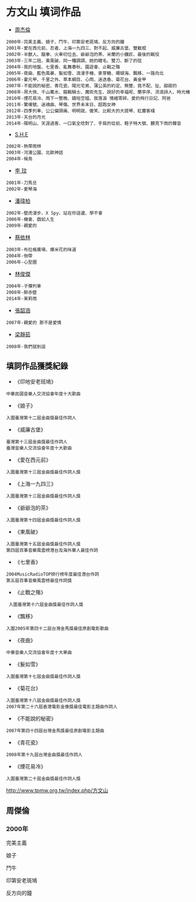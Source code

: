 # 方文山 填词作品

- [周杰倫](http://www.tpmw.org.tw/index.php/周杰倫)

```
2000年-完美主義、娘子、鬥牛、印第安老斑鳩、反方向的鐘
2001年-愛在西元前、忍者、上海一九四三、對不起、威廉古堡、雙截棍
2002年-半獸人、龍拳、火車叨位去、爺爺泡的茶、米蘭的小鐵匠、最後的戰役
2003年-三年二班、東風破、同一種調調、她的睫毛、雙刀、斷了的弦
2004年-我的地盤、七里香、亂舞春秋、園遊會、止戰之殤
2005年-夜曲、藍色風暴、髮如雪、浪漫手機、麥芽糖、珊瑚海、飄移、一路向北
2006年-霍元甲、千里之外、草本綱目、心雨、迷迭香、菊花台、黃金甲
2007年-不能說的秘密、青花瓷、陽光宅男、蒲公英的約定、無雙、我不配、扯、甜甜的
2008年-周大俠、千山萬水、龍戰騎士、魔術先生、說好的幸福呢、蘭亭序、流浪詩人、時光機
2010年-煙花易冷、雨下一整晚、嬉哈空姐、我落淚 情緒零碎、愛的飛行日記、阿爸
2011年-驚嘆號、迷魂曲、琴傷、世界未末日、超跑女神
2012年-四季列車、公公偏頭痛、明明就、傻笑、比較大的大提琴、紅塵客棧
2013年-天台的月光
2014年-陽明山、天涯過客、一口氣全唸對了、手寫的從前、鞋子特大號、聽見下雨的聲音
```

- [S.H.E](http://www.tpmw.org.tw/index.php/S.H.E)

```
2002年-熱帶雨林
2003年-河濱公園、北歐神話
2004年-候鳥
```

- [李 玟](http://www.tpmw.org.tw/index.php?title=李_玟&action=edit&redlink=1)

```
2001年-刀馬旦
2002年-愛琴海
```

- [潘瑋柏](http://www.tpmw.org.tw/index.php?title=潘瑋柏&action=edit&redlink=1)

```
2002年-壁虎漫步、X Spy、站在你這邊、學不會
2006年-機會、戲如人生
2009年-親愛的
```

- [蔡依林](http://www.tpmw.org.tw/index.php/蔡依林)

```
2003年-布拉格廣場、爆米花的味道
2004年-倒帶
2006年-心型圈
```

- [林俊傑](http://www.tpmw.org.tw/index.php/林俊傑)

```
2004年-子彈列車
2008年-醉赤壁
2014年-茉莉雨
```

- [張韶涵](http://www.tpmw.org.tw/index.php?title=張韶涵&action=edit&redlink=1)

```
2007年-親愛的 那不是愛情
```

- [梁靜茹](http://www.tpmw.org.tw/index.php?title=梁靜茹&action=edit&redlink=1)

```
2008年-我們就到這
```

## 填詞作品獲獎紀錄

- 《印地安老班鳩》

```
中華民國音樂人交流協會年度十大歌曲
```

- 《娘子》

```
入圍臺灣第十二屆金曲獎最佳作詞人
```

- 《威廉古堡》

```
臺灣第十三屆金曲獎最佳作詞人
臺灣音樂人交流協會年度十大歌曲
```

- 《愛在西元前》

```
入圍臺灣第十三屆金曲獎最佳作詞人獎
```

- 《上海一九四三》

```
入圍臺灣第十三屆金曲獎最佳作詞人獎
```

- 《爺爺泡的茶》

```
入圍臺灣第十四屆金曲獎最佳作詞人獎
```

- 《東風破》

```
入圍臺灣第十五屆金曲獎最佳作詞人獎
第四屆百事音樂風雲榜港台及海外華人最佳作詞
```

- 《七里香》

```
2004MusicRadioTOP排行榜年度最佳港台作詞
第五屆百事音樂風雲榜最佳作詞獎
```

- 《止戰之殤》

```
 入圍臺灣第十六屆金曲獎最佳作詞人獎
```

- 《飄移》

```
入圍2005年第四十二屆台灣金馬獎最佳原創電影歌曲
```

- 《夜曲》

```
中華音樂人交流協會年度十大單曲
```

- 《髮如雪》

```
入圍臺灣第十七屆金曲獎最佳作詞人獎
```

- 《菊花台》

```
入圍臺灣第十八屆金曲獎最佳作詞人獎
2007年第二十六屆香港電影金像獎最佳電影主題曲作詞人
```

- 《不能說的秘密》

```
2007年第四十四屆台灣金馬獎最佳原創電影主題曲
```

- 《青花瓷》

```
2008年第十九屆台灣金曲獎最佳作詞人
```

- 《煙花易冷》

```
入圍臺灣第二十屆金曲獎最佳作詞人獎
```

http://www.tpmw.org.tw/index.php/方文山

## 周傑倫

### 2000年

完美主義



娘子

鬥牛

印第安老斑鳩

反方向的鐘

